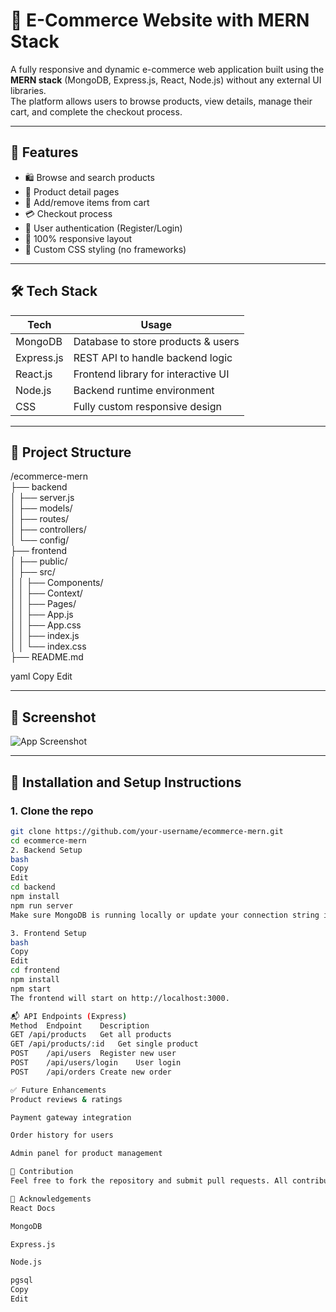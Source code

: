 # 🛒 E-Commerce Website with MERN Stack

A fully responsive and dynamic e-commerce web application built using the **MERN stack** (MongoDB, Express.js, React, Node.js) without any external UI libraries.  
The platform allows users to browse products, view details, manage their cart, and complete the checkout process.

---

## 🚀 Features

- 🛍 Browse and search products
- 📄 Product detail pages
- 🛒 Add/remove items from cart
- 💳 Checkout process
- 🔐 User authentication (Register/Login)
- 📱 100% responsive layout
- 🎨 Custom CSS styling (no frameworks)

---

## 🛠 Tech Stack

| Tech       | Usage                                   |
|------------|------------------------------------------|
| MongoDB    | Database to store products & users       |
| Express.js | REST API to handle backend logic         |
| React.js   | Frontend library for interactive UI      |
| Node.js    | Backend runtime environment              |
| CSS        | Fully custom responsive design           |

---

## 📂 Project Structure

/ecommerce-mern  
├── backend  
│ ├── server.js  
│ ├── models/  
│ ├── routes/  
│ ├── controllers/  
│ └── config/  
├── frontend  
│ ├── public/  
│ ├── src/  
│ │ ├── Components/  
│ │ ├── Context/  
│ │ ├── Pages/  
│ │ ├── App.js  
│ │ ├── App.css  
│ │ ├── index.js  
│ │ └── index.css  
├── README.md  
  

yaml
Copy
Edit

---

## 📸 Screenshot

![App Screenshot](./Screenshot.png)

---

## 🔧 Installation and Setup Instructions

### 1. Clone the repo

```bash
git clone https://github.com/your-username/ecommerce-mern.git
cd ecommerce-mern
2. Backend Setup
bash
Copy
Edit
cd backend
npm install
npm run server
Make sure MongoDB is running locally or update your connection string in config file.

3. Frontend Setup
bash
Copy
Edit
cd frontend
npm install
npm start
The frontend will start on http://localhost:3000.

📬 API Endpoints (Express)
Method	Endpoint	Description
GET	/api/products	Get all products
GET	/api/products/:id	Get single product
POST	/api/users	Register new user
POST	/api/users/login	User login
POST	/api/orders	Create new order

✅ Future Enhancements
Product reviews & ratings

Payment gateway integration

Order history for users

Admin panel for product management

🤝 Contribution
Feel free to fork the repository and submit pull requests. All contributions are welcome!

🙌 Acknowledgements
React Docs

MongoDB

Express.js

Node.js

pgsql
Copy
Edit

